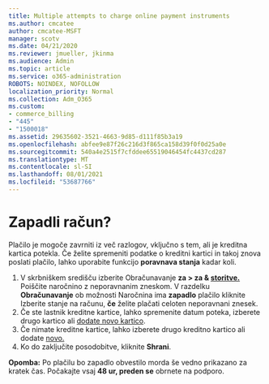 ```yaml
---
title: Multiple attempts to charge online payment instruments
ms.author: cmcatee
author: cmcatee-MSFT
manager: scotv
ms.date: 04/21/2020
ms.reviewer: jmueller, jkinma
ms.audience: Admin
ms.topic: article
ms.service: o365-administration
ROBOTS: NOINDEX, NOFOLLOW
localization_priority: Normal
ms.collection: Adm_O365
ms.custom:
- commerce_billing
- "445"
- "1500018"
ms.assetid: 29635602-3521-4663-9d85-d111f85b3a19
ms.openlocfilehash: abfee9e87f26c216d3f865ca158d39f0f0d25a0e
ms.sourcegitcommit: 540a4e2515f7cfddee65519046454fc4437cd287
ms.translationtype: MT
ms.contentlocale: sl-SI
ms.lasthandoff: 08/01/2021
ms.locfileid: "53687766"
---
```

# <a name="past-due-account"></a>Zapadli račun?

Plačilo je mogoče zavrniti iz več razlogov, vključno s tem, ali je kreditna kartica potekla. Če želite spremeniti podatke o kreditni kartici in takoj znova poslati plačilo, lahko uporabite funkcijo **poravnava stanja** kadar koli.

1. V skrbniškem središču izberite Obračunavanje **za > za & [storitve.](https://go.microsoft.com/fwlink/p/?linkid=842054)**
Poiščite naročnino z neporavnanim zneskom. V razdelku **Obračunavanje** ob možnosti Naročnina ima **zapadlo** plačilo kliknite Izberite stanje na računu, **če** želite plačati celoten neporavnani znesek.
2. Če ste lastnik kreditne kartice, lahko spremenite datum poteka, izberete drugo kartico ali [dodate novo kartico](/microsoft-365/commerce/billing-and-payments/manage-payment-methods).
3. Če nimate kreditne kartice, lahko izberete drugo kreditno kartico ali dodate [novo.](/microsoft-365/commerce/billing-and-payments/manage-payment-methods)
4. Ko do zaključite posodobitve, kliknite **Shrani**.

**Opomba:** Po plačilu bo zapadlo obvestilo morda še vedno prikazano za kratek čas. Počakajte vsaj **48 ur, preden se** obrnete na podporo.
